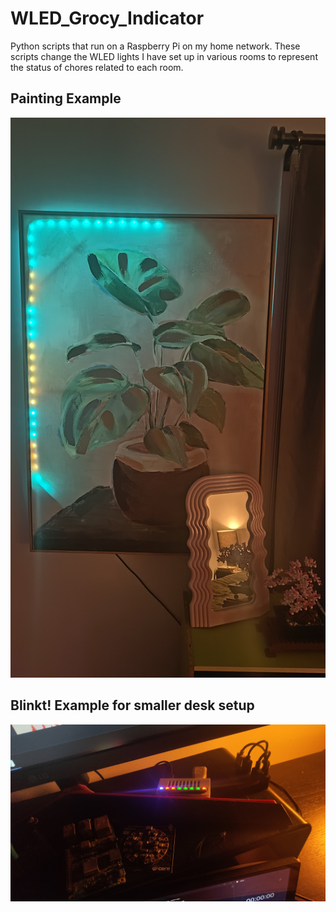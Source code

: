 # WLED_Grocy_Indicator
Python scripts that run on a Raspberry Pi on my home network. These scripts change the WLED lights I have set up in various rooms to represent the status of chores related to each room.

## Painting Example

![Painting example image](images/Grocy_WLED_Bedroom.jpg)

## Blinkt! Example for smaller desk setup

![Blinkt! Example for smaller desk setup image](images/Grocy_WLED_Office.jpg)
